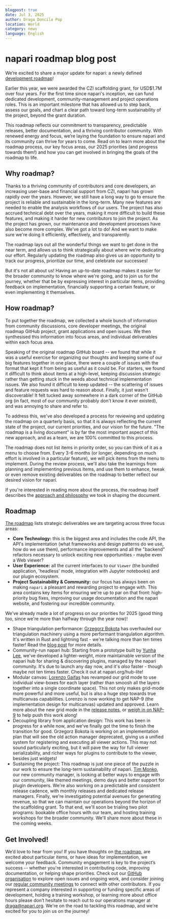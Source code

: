 ```yaml
---
blogpost: true
date: Jul 3, 2025
author: Draga Doncila Pop
location: World
category: news
language: English
---
```


# napari roadmap blog post

We’re excited to share a major update for napari: a newly defined [development roadmap](https://napari.org/stable/roadmaps/active_roadmap.html)! 

Earlier this year, we were awarded the CZI scaffolding grant, for USD$1.7M over four years. For the first time since napari's inception, we can fund dedicated development, community-management and project operations roles. This is an important milestone that has allowed us to step back, assess our goals, and chart a clear path toward long-term
sustainability of the project, beyond the grant duration.

This roadmap reflects our commitment to transparency, predictable releases, better documentation, and a thriving contributor community. With renewed energy and focus, we’re laying the foundation to ensure napari and its community can thrive for years to come. Read on to learn more about the roadmap process, our key focus areas, our 2025 priorities (and progress towards them!) and how you can get involved in bringing the goals of the roadmap to life.

## Why roadmap?

Thanks to a thriving community of contributors and core developers, an increasing user-base and financial support from CZI, napari has grown rapidly over the years. However, we still have a long way to go to ensure the project is reliable and sustainable in the long-term. Many new features are needed to enable the analysis workflows of our users. The project has also accrued technical debt over the years, making it more difficult to build these features, and making it harder for new contributors to join the project. As the project has grown, our maintenance and development processes have also become more complex. We've got a lot to do! And we want to make sure we're doing it efficiently, effectively, and transparently.

The roadmap lays out all the wonderful things we want to get done in the near term, and allows us to think strategically about where we're dedicating our effort. Regularly updating the roadmap also gives us an opportunity to track our progress, prioritize our time, and celebrate our successes!

But it's not all about us! Having an up-to-date roadmap makes it easier for the broader community to know where we're going, and to join us for the journey, whether that be by expressing interest in particular items, providing feedback on implementation, financially supporting a certain feature, or even implementing it themselves.

## How roadmap?

To put together the roadmap, we collected a whole bunch of information from community discussions, core developer meetings, the original roadmap GitHub project, grant applications and open issues. We then synthesised this information into focus areas, and individual deliverables within each focus area.

Speaking of the original roadmap GitHub board -- we found that while it was a useful exercise for organizing our thoughts and keeping some of our big features together in one place, there were a couple of issues with the format that kept it from being as useful as it could be. For starters, we found it difficult to think about items at a high-level, keeping discussion strategic rather than getting stuck in the weeds about technical implementation issues. We also found it difficult to keep updated -- the scattering of issues and feature requests was hard to reason about. Finally, it just wasn't discoverable! It felt tucked away somewhere in a dark corner of the GitHub org (in fact, most of our community probably don't know it ever existed), and was annoying to share and refer to.

To address this, we've also developed a process for reviewing and updating the roadmap on a quarterly basis, so that it is always reflecting the current state of the project, our current priorities, and our vision for the future. "The roadmap is a living document" is by far the most important aspect of this new approach, and as a team, we are 100% committed to this process.

The roadmap does not list items in priority order, so you can think of it as a menu to choose from. Every 3-6 months (or longer, depending on much effort is involved in a particular feature), we will pick items from the menu to implement. During the review process, we'll also take the learnings from planning and implementing previous items, and use them to enhance, tweak or even remove existing deliverables on the roadmap to better reflect our desired vision for napari.

If you're interested in reading more about the process, the roadmap itself describes the [approach and philosophy](https://napari.org/stable/roadmaps/active_roadmap.html#roadmap-strategy) we took in shaping the document.  

## Roadmap

[The roadmap](https://napari.org/stable/roadmaps/active_roadmap.html) lists strategic deliverables we are targeting across three focus areas:

- **Core Technology:** this is the biggest area and includes the code API, the API's implementation (what frameworks and design patterns do we use, how do we use them), performance improvements and all the "backend" refactors necessary to unlock exciting new opportunities - maybe even a Web viewer?
- **User Experience:** all the current interfaces to our `Viewer` (the bundled application, 'headless' mode, integration with Jupyter notebooks) and our plugin ecosystem.
- **Project Sustainability & Community:** our focus has always been on making `napari` a pleasant and rewarding project to engage with. This area contains key items for ensuring we're up to par on that front: high-priority bug fixes, improving our usage documentation and the napari website, and fostering our incredible community.

We've already made a lot of progress on our priorities for 2025 (good thing too, since we're more than halfway through the year now)! 

- Shape triangulation performance: [Grzegorz Bokota](https://github.com/czaki) has overhauled our triangulation machinery using a more performant triangulation algorithm. It's written in Rust and lightning fast - we're talking more than ten times faster! Read the [blog post](https://napari.org/island-dispatch/blog/triangles_speedup_beta.html) for more details.
- Community-run napari hub: Starting from a prototype built by [Yunha Lee](https://github.com/yunhal), we've developed a lighter-weight, more maintainable version of the napari hub for sharing & discovering plugins, managed by the napari community. It's due to launch any day now, and it's *also* faster - though maybe not ten times faster. Check it out at napari.org/hub-lite!
-  Modular canvas:  [Lorenzo Gaifas](https://github.com/brisvag) has revamped our grid mode to use individual view-boxes for each layer (rather than smoosh all the layers together into a single coordinate space). This not only makes grid-mode more powerful and more useful, but is also a huge step towards true multicanvas capabilities. Lorenzo is now working to get NAP-9 (the implementation design for multicanvas) updated and approved. Learn more about the new grid mode in the [release notes](https://napari.org/stable/release/release_0_6_2.html), or [weigh in on NAP-9](https://napari.org/stable/naps/9-multiple-canvases.html) to help push this work along!
-  Decoupling library from application design: This work has been in progress for a while now, and we've finally got the time to finish the transition for good. Grzegorz Bokota is working on an implementation plan that will see the old action manager deprecated, giving us a unified system for registering and executing all viewer actions. This may not sound particularly exciting, but it will pave the way for full viewer serializability, and richer ways for plugins to contribute to the viewer, besides just widgets!
-  Sustaining the project: This roadmap is just one piece of the puzzle in our work to ensure the long-term sustainability of napari. [Tim Monko](https://github.com/timmonko), our new community manager, is looking at better ways to engage with our community, like themed meetings, demo days and better support for plugin developers. We're also working on a predictable and consistent release cadence, with monthly releases and dedicated release managers. Finally, we're investigating potential avenues for generating revenue, so that we can maintain our operations beyond the horizon of the scaffolding grant. To that end, we'll soon be trialing two pilot programs: bookable office hours with our team, and hosting training workshops for the broader community. We'll share more about these in the coming weeks.

## Get Involved!

We’d love to hear from you! If you have thoughts on [the roadmap](https://napari.org/stable/roadmaps/active_roadmap.html), are excited about particular items, or have ideas for implementation, we welcome your feedback. Community engagement is key to the project’s success -- whether you're interested in contributing code, improving documentation, or helping shape priorities. Check out our [GitHub organisation](https://github.com/napari) to explore open issues and ongoing work, and consider joining our [regular community meetings](https://napari.org/stable/community/meeting_schedule.html) to connect with other contributors. If you represent a company interested in supporting or funding specific areas of development, holding a training workshop, or learning more about office hours please don’t hesitate to reach out to our operations manager at draga@napari.org. We're on the road to tackling this roadmap, and we're excited for you to join us on the journey!

